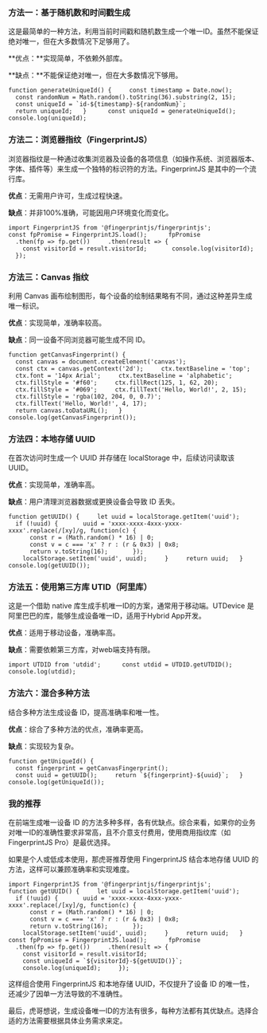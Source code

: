 ### **方法一：基于随机数和时间戳生成**

这是最简单的一种方法，利用当前时间戳和随机数生成一个唯一ID。虽然不能保证绝对唯一，但在大多数情况下足够用了。

**优点：**实现简单，不依赖外部库。

**缺点：**不能保证绝对唯一，但在大多数情况下够用。

``function generateUniqueId() {     const timestamp = Date.now();     const randomNum = Math.random().toString(36).substring(2, 15);     const uniqueId = `id-${timestamp}-${randomNum}`;     return uniqueId;   }      const uniqueId = generateUniqueId();   console.log(uniqueId);   ``

### **方法二：浏览器指纹（FingerprintJS）**

浏览器指纹是一种通过收集浏览器及设备的各项信息（如操作系统、浏览器版本、字体、插件等）来生成一个独特的标识符的方法。FingerprintJS 是其中的一个流行库。

**优点**：无需用户许可，生成过程快速。

**缺点**：并非100%准确，可能因用户环境变化而变化。

`import FingerprintJS from '@fingerprintjs/fingerprintjs';      const fpPromise = FingerprintJS.load();      fpPromise     .then(fp => fp.get())     .then(result => {       const visitorId = result.visitorId;       console.log(visitorId);     });   `

### **方法三：Canvas 指纹**

利用 Canvas 画布绘制图形，每个设备的绘制结果略有不同，通过这种差异生成唯一标识。

**优点**：实现简单，准确率较高。

**缺点**：同一设备不同浏览器可能生成不同 ID。

`function getCanvasFingerprint() {     const canvas = document.createElement('canvas');     const ctx = canvas.getContext('2d');     ctx.textBaseline = 'top';     ctx.font = '14px Arial';     ctx.textBaseline = 'alphabetic';     ctx.fillStyle = '#f60';     ctx.fillRect(125, 1, 62, 20);     ctx.fillStyle = '#069';     ctx.fillText('Hello, World!', 2, 15);     ctx.fillStyle = 'rgba(102, 204, 0, 0.7)';     ctx.fillText('Hello, World!', 4, 17);        return canvas.toDataURL();   }      console.log(getCanvasFingerprint());   `

### **方法四：本地存储 UUID**

在首次访问时生成一个 UUID 并存储在 localStorage 中，后续访问读取该 UUID。

**优点**：实现简单，准确率高。

**缺点**：用户清理浏览器数据或更换设备会导致 ID 丢失。

`function getUUID() {     let uuid = localStorage.getItem('uuid');     if (!uuid) {       uuid = 'xxxx-xxxx-4xxx-yxxx-xxxx'.replace(/[xy]/g, function(c) {         const r = (Math.random() * 16) | 0;         const v = c === 'x' ? r : (r & 0x3) | 0x8;         return v.toString(16);       });       localStorage.setItem('uuid', uuid);     }     return uuid;   }      console.log(getUUID());   `

### **方法五：使用第三方库 UTID（阿里库）**

这是一个借助 native 库生成手机唯一ID的方案，通常用于移动端。UTDevice 是阿里巴巴的库，能够生成设备唯一ID，适用于Hybrid App开发。

**优点**：适用于移动设备，准确率高。

**缺点**：需要依赖第三方库，对web端支持有限。

`import UTDID from 'utdid';      const utdid = UTDID.getUTDID();   console.log(utdid);   `

### **方法六：混合多种方法**

结合多种方法生成设备 ID，提高准确率和唯一性。

**优点**：综合了多种方法的优点，准确率更高。

**缺点**：实现较为复杂。

``function getUniqueId() {     const fingerprint = getCanvasFingerprint();     const uuid = getUUID();     return `${fingerprint}-${uuid}`;   }      console.log(getUniqueId());   ``

### **我的推荐**

在前端生成唯一设备 ID 的方法多种多样，各有优缺点。综合来看，如果你的业务对唯一ID的准确性要求非常高，且不介意支付费用，使用商用指纹库（如FingerprintJS Pro）是最优选择。

如果是个人或低成本使用，那虎哥推荐使用 FingerprintJS 结合本地存储 UUID 的方法，这样可以兼顾准确率和实现难度。

``import FingerprintJS from '@fingerprintjs/fingerprintjs';      function getUUID() {     let uuid = localStorage.getItem('uuid');     if (!uuid) {       uuid = 'xxxx-xxxx-4xxx-yxxx-xxxx'.replace(/[xy]/g, function(c) {         const r = (Math.random() * 16) | 0;         const v = c === 'x' ? r : (r & 0x3) | 0x8;         return v.toString(16);       });       localStorage.setItem('uuid', uuid);     }     return uuid;   }      const fpPromise = FingerprintJS.load();      fpPromise     .then(fp => fp.get())     .then(result => {       const visitorId = result.visitorId;       const uniqueId = `${visitorId}-${getUUID()}`;       console.log(uniqueId);     });   ``

这样组合使用 FingerprintJS 和本地存储 UUID，不仅提升了设备 ID 的唯一性，还减少了因单一方法导致的不准确性。

最后，虎哥想说，生成设备唯一ID的方法有很多，每种方法都有其优缺点。选择合适的方法需要根据具体业务需求来定。